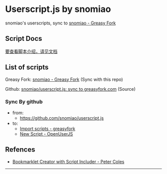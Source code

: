 # Userscript.js by snomiao

snomiao's userscripts, sync to
[snomiao - Greasy Fork](https://greasyfork.org/zh-CN/users/31387-snomiao)

## Script Docs

[要查看脚本介绍，请见文档](https://snomiao.github.io/userscript.js/)

## List of scripts

Greasy Fork:
[snomiao - Greasy Fork](https://greasyfork.org/zh-CN/users/31387-snomiao) (Sync
with this repo)

Github:
[snomiao/userscript.js: sync to greasyfork.com](https://github.com/snomiao/userscript.js#readme)
(Source)

### Sync By github

- from:
  - https://github.com/snomiao/userscript.js
- to:
  - [Import scripts - greasyfork](https://greasyfork.org/en/import)
  - [New Script - OpenUserJS](https://openuserjs.org/user/add/scripts)

## Refences

- [Bookmarklet Creator with Script Includer - Peter Coles](https://mrcoles.com/bookmarklet/)

---

<!-- markdown style -->

<style>
    img{
        max-width: 60vw;
        margin: auto;
    }
</style>
